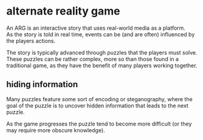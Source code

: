 # alternate reality game
An ARG is an interactive story that uses real-world media as a platform.  
As the story is told in real time, events can be (and are often) influenced by
the players actions.

The story is typically advanced through puzzles that the players must solve.
These puzzles can be rather complex, more so than those found in a traditional
game, as they have the benefit of many players working together.

## hiding information
Many puzzles feature some sort of encoding or steganography, where the goal
of the puzzle is to uncover hidden information that leads to the next puzzle.

As the game progresses the puzzle tend to become more difficult (or they may
require more obscure knowledge).
